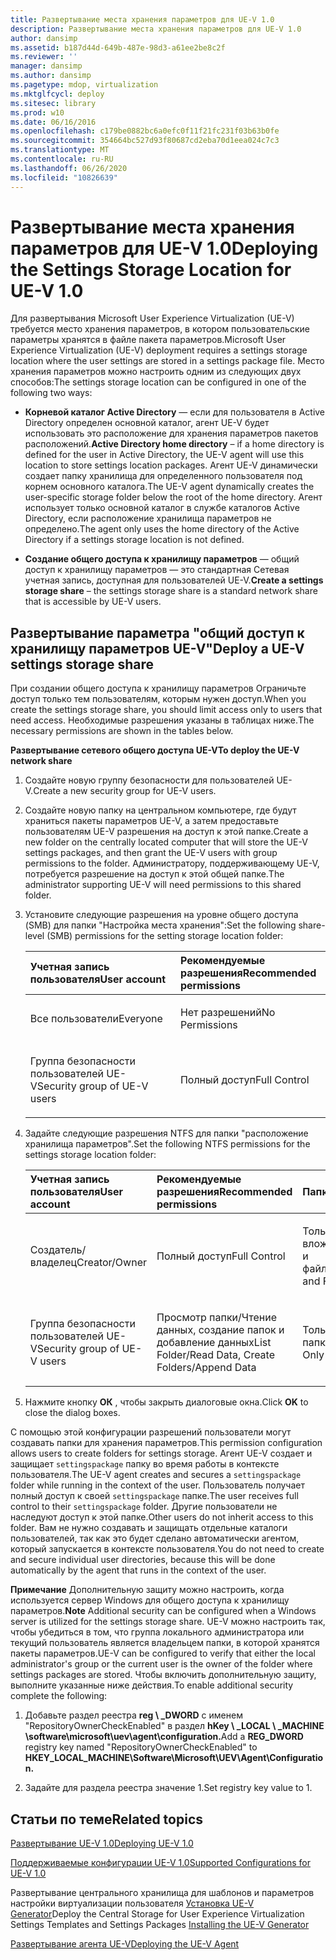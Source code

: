 ```yaml
---
title: Развертывание места хранения параметров для UE-V 1.0
description: Развертывание места хранения параметров для UE-V 1.0
author: dansimp
ms.assetid: b187d44d-649b-487e-98d3-a61ee2be8c2f
ms.reviewer: ''
manager: dansimp
ms.author: dansimp
ms.pagetype: mdop, virtualization
ms.mktglfcycl: deploy
ms.sitesec: library
ms.prod: w10
ms.date: 06/16/2016
ms.openlocfilehash: c179be0882bc6a0efc0f11f21fc231f03b63b0fe
ms.sourcegitcommit: 354664bc527d93f80687cd2eba70d1eea024c7c3
ms.translationtype: MT
ms.contentlocale: ru-RU
ms.lasthandoff: 06/26/2020
ms.locfileid: "10826639"
---
```

# <span data-ttu-id="7a4ce-103">Развертывание места хранения параметров для UE-V 1.0</span><span class="sxs-lookup"><span data-stu-id="7a4ce-103">Deploying the Settings Storage Location for UE-V 1.0</span></span>


<span data-ttu-id="7a4ce-104">Для развертывания Microsoft User Experience Virtualization (UE-V) требуется место хранения параметров, в котором пользовательские параметры хранятся в файле пакета параметров.</span><span class="sxs-lookup"><span data-stu-id="7a4ce-104">Microsoft User Experience Virtualization (UE-V) deployment requires a settings storage location where the user settings are stored in a settings package file.</span></span> <span data-ttu-id="7a4ce-105">Место хранения параметров можно настроить одним из следующих двух способов:</span><span class="sxs-lookup"><span data-stu-id="7a4ce-105">The settings storage location can be configured in one of the following two ways:</span></span>

-   <span data-ttu-id="7a4ce-106">**Корневой каталог Active Directory** — если для пользователя в Active Directory определен основной каталог, агент UE-V будет использовать это расположение для хранения параметров пакетов расположений.</span><span class="sxs-lookup"><span data-stu-id="7a4ce-106">**Active Directory home directory** – if a home directory is defined for the user in Active Directory, the UE-V agent will use this location to store settings location packages.</span></span> <span data-ttu-id="7a4ce-107">Агент UE-V динамически создает папку хранилища для определенного пользователя под корнем основного каталога.</span><span class="sxs-lookup"><span data-stu-id="7a4ce-107">The UE-V agent dynamically creates the user-specific storage folder below the root of the home directory.</span></span> <span data-ttu-id="7a4ce-108">Агент использует только основной каталог в службе каталогов Active Directory, если расположение хранилища параметров не определено.</span><span class="sxs-lookup"><span data-stu-id="7a4ce-108">The agent only uses the home directory of the Active Directory if a settings storage location is not defined.</span></span>

-   <span data-ttu-id="7a4ce-109">**Создание общего доступа к хранилищу параметров** — общий доступ к хранилищу параметров — это стандартная Сетевая учетная запись, доступная для пользователей UE-V.</span><span class="sxs-lookup"><span data-stu-id="7a4ce-109">**Create a settings storage share** – the settings storage share is a standard network share that is accessible by UE-V users.</span></span>

## <span data-ttu-id="7a4ce-110">Развертывание параметра "общий доступ к хранилищу параметров UE-V"</span><span class="sxs-lookup"><span data-stu-id="7a4ce-110">Deploy a UE-V settings storage share</span></span>


<span data-ttu-id="7a4ce-111">При создании общего доступа к хранилищу параметров Ограничьте доступ только тем пользователям, которым нужен доступ.</span><span class="sxs-lookup"><span data-stu-id="7a4ce-111">When you create the settings storage share, you should limit access only to users that need access.</span></span> <span data-ttu-id="7a4ce-112">Необходимые разрешения указаны в таблицах ниже.</span><span class="sxs-lookup"><span data-stu-id="7a4ce-112">The necessary permissions are shown in the tables below.</span></span>

**<span data-ttu-id="7a4ce-113">Развертывание сетевого общего доступа UE-V</span><span class="sxs-lookup"><span data-stu-id="7a4ce-113">To deploy the UE-V network share</span></span>**

1.  <span data-ttu-id="7a4ce-114">Создайте новую группу безопасности для пользователей UE-V.</span><span class="sxs-lookup"><span data-stu-id="7a4ce-114">Create a new security group for UE-V users.</span></span>

2.  <span data-ttu-id="7a4ce-115">Создайте новую папку на центральном компьютере, где будут храниться пакеты параметров UE-V, а затем предоставьте пользователям UE-V разрешения на доступ к этой папке.</span><span class="sxs-lookup"><span data-stu-id="7a4ce-115">Create a new folder on the centrally located computer that will store the UE-V settings packages, and then grant the UE-V users with group permissions to the folder.</span></span> <span data-ttu-id="7a4ce-116">Администратору, поддерживающему UE-V, потребуется разрешение на доступ к этой общей папке.</span><span class="sxs-lookup"><span data-stu-id="7a4ce-116">The administrator supporting UE-V will need permissions to this shared folder.</span></span>

3.  <span data-ttu-id="7a4ce-117">Установите следующие разрешения на уровне общего доступа (SMB) для папки "Настройка места хранения":</span><span class="sxs-lookup"><span data-stu-id="7a4ce-117">Set the following share-level (SMB) permissions for the setting storage location folder:</span></span>

    <table>
    <colgroup>
    <col width="50%" />
    <col width="50%" />
    </colgroup>
    <thead>
    <tr class="header">
    <th align="left"><strong><span data-ttu-id="7a4ce-118">Учетная запись пользователя</span><span class="sxs-lookup"><span data-stu-id="7a4ce-118">User account</span></span></strong></th>
    <th align="left"><strong><span data-ttu-id="7a4ce-119">Рекомендуемые разрешения</span><span class="sxs-lookup"><span data-stu-id="7a4ce-119">Recommended permissions</span></span></strong></th>
    </tr>
    </thead>
    <tbody>
    <tr class="odd">
    <td align="left"><p><span data-ttu-id="7a4ce-120">Все пользователи</span><span class="sxs-lookup"><span data-stu-id="7a4ce-120">Everyone</span></span></p></td>
    <td align="left"><p><span data-ttu-id="7a4ce-121">Нет разрешений</span><span class="sxs-lookup"><span data-stu-id="7a4ce-121">No Permissions</span></span></p></td>
    </tr>
    <tr class="even">
    <td align="left"><p><span data-ttu-id="7a4ce-122">Группа безопасности пользователей UE-V</span><span class="sxs-lookup"><span data-stu-id="7a4ce-122">Security group of UE-V users</span></span></p></td>
    <td align="left"><p><span data-ttu-id="7a4ce-123">Полный доступ</span><span class="sxs-lookup"><span data-stu-id="7a4ce-123">Full Control</span></span></p></td>
    </tr>
    </tbody>
    </table>

     

4.  <span data-ttu-id="7a4ce-124">Задайте следующие разрешения NTFS для папки "расположение хранилища параметров".</span><span class="sxs-lookup"><span data-stu-id="7a4ce-124">Set the following NTFS permissions for the settings storage location folder:</span></span>

    <table>
    <colgroup>
    <col width="33%" />
    <col width="33%" />
    <col width="33%" />
    </colgroup>
    <thead>
    <tr class="header">
    <th align="left"><strong><span data-ttu-id="7a4ce-125">Учетная запись пользователя</span><span class="sxs-lookup"><span data-stu-id="7a4ce-125">User account</span></span></strong></th>
    <th align="left"><strong><span data-ttu-id="7a4ce-126">Рекомендуемые разрешения</span><span class="sxs-lookup"><span data-stu-id="7a4ce-126">Recommended permissions</span></span></strong></th>
    <th align="left"><strong><span data-ttu-id="7a4ce-127">Папка</span><span class="sxs-lookup"><span data-stu-id="7a4ce-127">Folder</span></span></strong></th>
    </tr>
    </thead>
    <tbody>
    <tr class="odd">
    <td align="left"><p><span data-ttu-id="7a4ce-128">Создатель/владелец</span><span class="sxs-lookup"><span data-stu-id="7a4ce-128">Creator/Owner</span></span></p></td>
    <td align="left"><p><span data-ttu-id="7a4ce-129">Полный доступ</span><span class="sxs-lookup"><span data-stu-id="7a4ce-129">Full Control</span></span></p></td>
    <td align="left"><p><span data-ttu-id="7a4ce-130">Только для вложенных папок и файлов</span><span class="sxs-lookup"><span data-stu-id="7a4ce-130">Subfolders and Files Only</span></span></p></td>
    </tr>
    <tr class="even">
    <td align="left"><p><span data-ttu-id="7a4ce-131">Группа безопасности пользователей UE-V</span><span class="sxs-lookup"><span data-stu-id="7a4ce-131">Security group of UE-V users</span></span></p></td>
    <td align="left"><p><span data-ttu-id="7a4ce-132">Просмотр папки/Чтение данных, создание папок и добавление данных</span><span class="sxs-lookup"><span data-stu-id="7a4ce-132">List Folder/Read Data, Create Folders/Append Data</span></span></p></td>
    <td align="left"><p><span data-ttu-id="7a4ce-133">Только для этой папки</span><span class="sxs-lookup"><span data-stu-id="7a4ce-133">This Folder Only</span></span></p></td>
    </tr>
    </tbody>
    </table>

     

5.  <span data-ttu-id="7a4ce-134">Нажмите кнопку **ОК** , чтобы закрыть диалоговые окна.</span><span class="sxs-lookup"><span data-stu-id="7a4ce-134">Click **OK** to close the dialog boxes.</span></span>

<span data-ttu-id="7a4ce-135">С помощью этой конфигурации разрешений пользователи могут создавать папки для хранения параметров.</span><span class="sxs-lookup"><span data-stu-id="7a4ce-135">This permission configuration allows users to create folders for settings storage.</span></span> <span data-ttu-id="7a4ce-136">Агент UE-V создает и защищает `settingspackage` папку во время работы в контексте пользователя.</span><span class="sxs-lookup"><span data-stu-id="7a4ce-136">The UE-V agent creates and secures a `settingspackage` folder while running in the context of the user.</span></span> <span data-ttu-id="7a4ce-137">Пользователь получает полный доступ к своей `settingspackage` папке.</span><span class="sxs-lookup"><span data-stu-id="7a4ce-137">The user receives full control to their `settingspackage` folder.</span></span> <span data-ttu-id="7a4ce-138">Другие пользователи не наследуют доступ к этой папке.</span><span class="sxs-lookup"><span data-stu-id="7a4ce-138">Other users do not inherit access to this folder.</span></span> <span data-ttu-id="7a4ce-139">Вам не нужно создавать и защищать отдельные каталоги пользователей, так как это будет сделано автоматически агентом, который запускается в контексте пользователя.</span><span class="sxs-lookup"><span data-stu-id="7a4ce-139">You do not need to create and secure individual user directories, because this will be done automatically by the agent that runs in the context of the user.</span></span>

<span data-ttu-id="7a4ce-140">**Примечание**  Дополнительную защиту можно настроить, когда используется сервер Windows для общего доступа к хранилищу параметров.</span><span class="sxs-lookup"><span data-stu-id="7a4ce-140">**Note** Additional security can be configured when a Windows server is utilized for the settings storage share.</span></span> <span data-ttu-id="7a4ce-141">UE-V можно настроить так, чтобы убедиться в том, что группа локального администратора или текущий пользователь является владельцем папки, в которой хранятся пакеты параметров.</span><span class="sxs-lookup"><span data-stu-id="7a4ce-141">UE-V can be configured to verify that either the local administrator's group or the current user is the owner of the folder where settings packages are stored.</span></span> <span data-ttu-id="7a4ce-142">Чтобы включить дополнительную защиту, выполните указанные ниже действия.</span><span class="sxs-lookup"><span data-stu-id="7a4ce-142">To enable additional security complete the following:</span></span>

1.  <span data-ttu-id="7a4ce-143">Добавьте раздел реестра **reg \ _DWORD** с именем "RepositoryOwnerCheckEnabled" в раздел **hKey \ _LOCAL \ _MACHINE \\software\\microsoft\\uev\\agent\\configuration.**</span><span class="sxs-lookup"><span data-stu-id="7a4ce-143">Add a **REG\_DWORD** registry key named "RepositoryOwnerCheckEnabled" to **HKEY\_LOCAL\_MACHINE\\Software\\Microsoft\\UEV\\Agent\\Configuration.**</span></span>

2.  <span data-ttu-id="7a4ce-144">Задайте для раздела реестра значение 1.</span><span class="sxs-lookup"><span data-stu-id="7a4ce-144">Set registry key value to 1.</span></span>

 

## <span data-ttu-id="7a4ce-145">Статьи по теме</span><span class="sxs-lookup"><span data-stu-id="7a4ce-145">Related topics</span></span>


[<span data-ttu-id="7a4ce-146">Развертывание UE-V 1.0</span><span class="sxs-lookup"><span data-stu-id="7a4ce-146">Deploying UE-V 1.0</span></span>](deploying-ue-v-10.md)

[<span data-ttu-id="7a4ce-147">Поддерживаемые конфигурации UE-V 1.0</span><span class="sxs-lookup"><span data-stu-id="7a4ce-147">Supported Configurations for UE-V 1.0</span></span>](supported-configurations-for-ue-v-10.md)

<span data-ttu-id="7a4ce-148">Развертывание центрального хранилища для шаблонов и параметров настройки виртуализации пользователя [Установка UE-V Generator](installing-the-ue-v-generator.md)</span><span class="sxs-lookup"><span data-stu-id="7a4ce-148">Deploy the Central Storage for User Experience Virtualization Settings Templates and Settings Packages [Installing the UE-V Generator](installing-the-ue-v-generator.md)</span></span>

[<span data-ttu-id="7a4ce-149">Развертывание агента UE-V</span><span class="sxs-lookup"><span data-stu-id="7a4ce-149">Deploying the UE-V Agent</span></span>](deploying-the-ue-v-agent.md)

 

 





